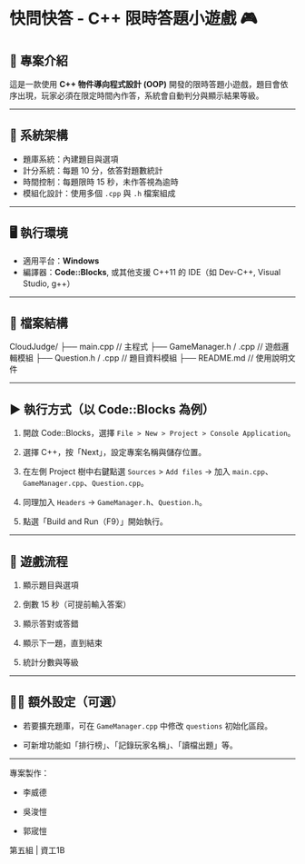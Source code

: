 # 快問快答 - C++ 限時答題小遊戲 🎮

## 📌 專案介紹
這是一款使用 **C++ 物件導向程式設計 (OOP)** 開發的限時答題小遊戲，題目會依序出現，玩家必須在限定時間內作答，系統會自動判分與顯示結果等級。

---

## 🧱 系統架構
- 題庫系統：內建題目與選項
- 計分系統：每題 10 分，依答對題數統計
- 時間控制：每題限時 15 秒，未作答視為逾時
- 模組化設計：使用多個 `.cpp` 與 `.h` 檔案組成

---

## 🖥️ 執行環境
- 適用平台：**Windows**
- 編譯器：**Code::Blocks**, 或其他支援 C++11 的 IDE（如 Dev-C++, Visual Studio, g++）

---

## 📁 檔案結構

CloudJudge/
├── main.cpp // 主程式
├── GameManager.h / .cpp // 遊戲邏輯模組
├── Question.h / .cpp // 題目資料模組
├── README.md // 使用說明文件

---

## ▶️ 執行方式（以 Code::Blocks 為例）

1. 開啟 Code::Blocks，選擇 `File > New > Project > Console Application`。

2. 選擇 C++，按「Next」，設定專案名稱與儲存位置。

3. 在左側 Project 樹中右鍵點選 `Sources` > `Add files` → 加入 `main.cpp`、`GameManager.cpp`、`Question.cpp`。

4. 同理加入 `Headers` → `GameManager.h`、`Question.h`。

5. 點選「Build and Run（F9）」開始執行。

---

## 📸 遊戲流程

1. 顯示題目與選項

2. 倒數 15 秒（可提前輸入答案）

3. 顯示答對或答錯

4. 顯示下一題，直到結束

5. 統計分數與等級

---

## 🧑‍💻 額外設定（可選）

- 若要擴充題庫，可在 `GameManager.cpp` 中修改 `questions` 初始化區段。

- 可新增功能如「排行榜」、「記錄玩家名稱」、「讀檔出題」等。

---

專案製作：

- 李威德

- 吳浚愷

- 郭宬愷

第五組 | 資工1B  